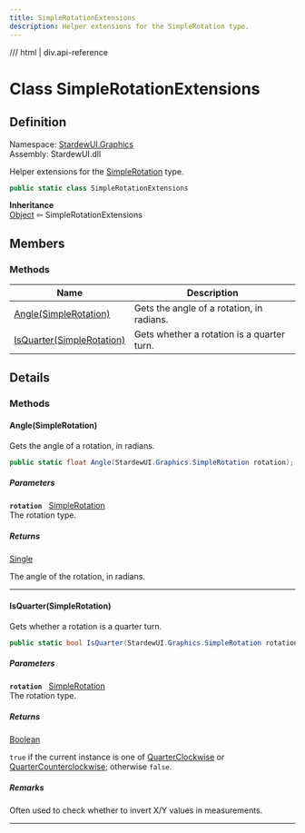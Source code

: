 ```yaml
---
title: SimpleRotationExtensions
description: Helper extensions for the SimpleRotation type.
---
```


<link rel="stylesheet" href="/StardewUI/stylesheets/reference.css" />

/// html | div.api-reference

# Class SimpleRotationExtensions

## Definition

<div class="api-definition" markdown>

Namespace: [StardewUI.Graphics](index.md)  
Assembly: StardewUI.dll  

</div>

Helper extensions for the [SimpleRotation](simplerotation.md) type.

```cs
public static class SimpleRotationExtensions
```

**Inheritance**  
[Object](https://learn.microsoft.com/en-us/dotnet/api/system.object) ⇦ SimpleRotationExtensions

## Members

### Methods

 | Name | Description |
| --- | --- |
| [Angle(SimpleRotation)](#anglesimplerotation) | Gets the angle of a rotation, in radians. | 
| [IsQuarter(SimpleRotation)](#isquartersimplerotation) | Gets whether a rotation is a quarter turn. | 

## Details

### Methods

#### Angle(SimpleRotation)

Gets the angle of a rotation, in radians.

```cs
public static float Angle(StardewUI.Graphics.SimpleRotation rotation);
```

##### Parameters

**`rotation`** &nbsp; [SimpleRotation](simplerotation.md)  
The rotation type.

##### Returns

[Single](https://learn.microsoft.com/en-us/dotnet/api/system.single)

  The angle of the rotation, in radians.

-----

#### IsQuarter(SimpleRotation)

Gets whether a rotation is a quarter turn.

```cs
public static bool IsQuarter(StardewUI.Graphics.SimpleRotation rotation);
```

##### Parameters

**`rotation`** &nbsp; [SimpleRotation](simplerotation.md)  
The rotation type.

##### Returns

[Boolean](https://learn.microsoft.com/en-us/dotnet/api/system.boolean)

  `true` if the current instance is one of [QuarterClockwise](simplerotation.md#quarterclockwise) or [QuarterCounterclockwise](simplerotation.md#quartercounterclockwise); otherwise `false`.

##### Remarks

Often used to check whether to invert X/Y values in measurements.

-----

